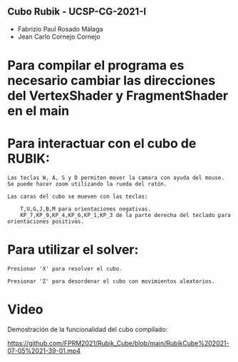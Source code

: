 ## Cubo Rubik - UCSP-CG-2021-I
- Fabrizio Paul Rosado Málaga
- Jean Carlo Cornejo Cornejo

# Para compilar el programa es necesario cambiar las direcciones del VertexShader y FragmentShader en el main

# Para interactuar con el cubo de RUBIK:

    Las teclas W, A, S y D permiten mover la camara con ayuda del mouse.
    Se puede hacer zoom utilizando la rueda del ratón.

    Las caras del cubo se mueven con las teclas:

        T,U,G,J,B,M para orientaciones negativas.
        KP_7,KP_9,KP_4,KP_6,KP_1,KP_3 de la parte derecha del teclado para orientaciones positivas.

# Para utilizar el solver:

    Presionar 'X' para resolver el cubo.

    Presionar 'Z' para desordenar el cubo con movimientos aleatorios.

# Video

Demostración de la funcionalidad del cubo compilado:
    
https://github.com/FPRM2021/Rubik_Cube/blob/main/RubikCube%202021-07-05%2021-39-01.mp4
